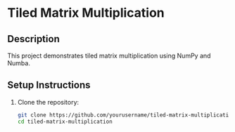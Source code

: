 # Tiled Matrix Multiplication

## Description
This project demonstrates tiled matrix multiplication using NumPy and Numba.

## Setup Instructions
1. Clone the repository:
   ```bash
   git clone https://github.com/yourusername/tiled-matrix-multiplication.git
   cd tiled-matrix-multiplication

